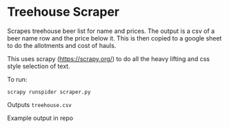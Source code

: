# Treehouse Scraper

Scrapes treehouse beer list for name and prices. The output is a csv of a beer name row and the price below it. This is then copied to a google sheet to do the allotments and cost of hauls.

This uses scrapy (https://scrapy.org/) to do all the heavy lifting and css style selection of text.

To run:

`scrapy runspider scraper.py`


Outputs `treehouse.csv`


Example output in repo

